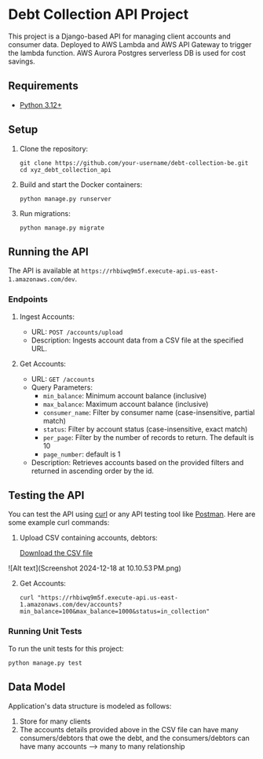 # Debt Collection API Project

This project is a Django-based API for managing client accounts and consumer data.
Deployed to AWS Lambda and AWS API Gateway to trigger the lambda function. AWS Aurora Postgres serverless DB is used for cost savings.

## Requirements

- [Python 3.12+](https://www.python.org/downloads/)

## Setup

1. Clone the repository:

   ```
   git clone https://github.com/your-username/debt-collection-be.git
   cd xyz_debt_collection_api
   ```

2. Build and start the Docker containers:

   ```
   python manage.py runserver
   ```

3. Run migrations:

   ```
   python manage.py migrate
   ```

## Running the API

The API is available at `https://rhbiwq9m5f.execute-api.us-east-1.amazonaws.com/dev`.

### Endpoints

1. Ingest Accounts:

   - URL: `POST /accounts/upload`
   - Description: Ingests account data from a CSV file at the specified URL.

2. Get Accounts:
   - URL: `GET /accounts`
   - Query Parameters:
     - `min_balance`: Minimum account balance (inclusive)
     - `max_balance`: Maximum account balance (inclusive)
     - `consumer_name`: Filter by consumer name (case-insensitive, partial match)
     - `status`: Filter by account status (case-insensitive, exact match)
     - `per_page`: Filter by the number of records to return. The default is 10
     - `page_number`: default is 1
   - Description: Retrieves accounts based on the provided filters and returned in ascending order by the id.

## Testing the API

You can test the API using [curl](https://curl.se/) or any API testing tool like [Postman](https://www.postman.com/). Here are some example curl commands:

1. Upload CSV containing accounts, debtors:

   [Download the CSV file](consumers_balances.csv)


  ![Alt text](Screenshot 2024-12-18 at 10.10.53 PM.png)


2. Get Accounts:

   ```
   curl "https://rhbiwq9m5f.execute-api.us-east-1.amazonaws.com/dev/accounts?min_balance=100&max_balance=1000&status=in_collection"
   ```


### Running Unit Tests

To run the unit tests for this project:

```
python manage.py test
```

## Data Model

Application's data structure is modeled as follows:

1. Store for many clients 
2. The accounts details provided above in the CSV file can have many consumers/debtors that owe the debt, and the consumers/debtors can have many accounts
   --> many to many relationship 


